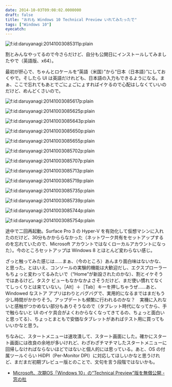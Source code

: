 ```yaml
---
date: 2014-10-03T09:08:02.0000000
draft: false
title: "おれも Windows 10 Technical Preview いれてみたったで"
tags: ["Windows 10"]
eyecatch: 
---
```

<p><span itemscope itemtype="http://schema.org/Photograph"><img src="20141003085311.png" alt="f:id:daruyanagi:20141003085311p:plain" title="f:id:daruyanagi:20141003085311p:plain" class="hatena-fotolife" itemprop="image"></span></p><p>割とみんなやってるので今さらだけど、自分も公開日にインストールしてみましたやで（英語版、x64）。</p><p>最初が肝心で、ちゃんとロケールを“英語（米国）”から“日本（日本語）”にしておくやで。そしたら UI は英語だけれども、日本語の入力もできるようになる。まぁ、ここで忘れてもあとでごにょごにょすればイケるので心配はしなくていいのだけど、めんどくさいので。</p><p><span itemscope itemtype="http://schema.org/Photograph"><img src="20141003085617.png" alt="f:id:daruyanagi:20141003085617p:plain" title="f:id:daruyanagi:20141003085617p:plain" class="hatena-fotolife" itemprop="image"></span></p><p><span itemscope itemtype="http://schema.org/Photograph"><img src="20141003085625.png" alt="f:id:daruyanagi:20141003085625p:plain" title="f:id:daruyanagi:20141003085625p:plain" class="hatena-fotolife" itemprop="image"></span></p><p><span itemscope itemtype="http://schema.org/Photograph"><img src="20141003085643.png" alt="f:id:daruyanagi:20141003085643p:plain" title="f:id:daruyanagi:20141003085643p:plain" class="hatena-fotolife" itemprop="image"></span></p><p><span itemscope itemtype="http://schema.org/Photograph"><img src="20141003085650.png" alt="f:id:daruyanagi:20141003085650p:plain" title="f:id:daruyanagi:20141003085650p:plain" class="hatena-fotolife" itemprop="image"></span></p><p><span itemscope itemtype="http://schema.org/Photograph"><img src="20141003085655.png" alt="f:id:daruyanagi:20141003085655p:plain" title="f:id:daruyanagi:20141003085655p:plain" class="hatena-fotolife" itemprop="image"></span></p><p><span itemscope itemtype="http://schema.org/Photograph"><img src="20141003085702.png" alt="f:id:daruyanagi:20141003085702p:plain" title="f:id:daruyanagi:20141003085702p:plain" class="hatena-fotolife" itemprop="image"></span></p><p><span itemscope itemtype="http://schema.org/Photograph"><img src="20141003085707.png" alt="f:id:daruyanagi:20141003085707p:plain" title="f:id:daruyanagi:20141003085707p:plain" class="hatena-fotolife" itemprop="image"></span></p><p><span itemscope itemtype="http://schema.org/Photograph"><img src="20141003085713.png" alt="f:id:daruyanagi:20141003085713p:plain" title="f:id:daruyanagi:20141003085713p:plain" class="hatena-fotolife" itemprop="image"></span></p><p><span itemscope itemtype="http://schema.org/Photograph"><img src="20141003085719.png" alt="f:id:daruyanagi:20141003085719p:plain" title="f:id:daruyanagi:20141003085719p:plain" class="hatena-fotolife" itemprop="image"></span></p><p><span itemscope itemtype="http://schema.org/Photograph"><img src="20141003085735.png" alt="f:id:daruyanagi:20141003085735p:plain" title="f:id:daruyanagi:20141003085735p:plain" class="hatena-fotolife" itemprop="image"></span></p><p><span itemscope itemtype="http://schema.org/Photograph"><img src="20141003085739.png" alt="f:id:daruyanagi:20141003085739p:plain" title="f:id:daruyanagi:20141003085739p:plain" class="hatena-fotolife" itemprop="image"></span></p><p><span itemscope itemtype="http://schema.org/Photograph"><img src="20141003085744.png" alt="f:id:daruyanagi:20141003085744p:plain" title="f:id:daruyanagi:20141003085744p:plain" class="hatena-fotolife" itemprop="image"></span></p><p><span itemscope itemtype="http://schema.org/Photograph"><img src="20141003085754.png" alt="f:id:daruyanagi:20141003085754p:plain" title="f:id:daruyanagi:20141003085754p:plain" class="hatena-fotolife" itemprop="image"></span></p><p>途中で二回再起動。Surface Pro 3 の Hyper-V を有効化して仮想マシンに入れたのだけど、30分もかかららなかった（ネットワーク共有をセットアップするのを忘れていたので、Microsoft アカウントではなくローカルアカウントになった）。今のところセットアップは Windows 8 とほとんど変わらない感じ。</p><p>ざっと触ってみた感じは……まぁ、（今のところ）あんまり面白味はないかな、と思った。とはいえ、コンソールの実験的機能は大歓迎だし、エクスプローラーもちょっと変わってるみたいで（“Home”が新設されたのかな）、割とイケそうではあるけど。タスク ビューもなかなかよさそうだけど、まだ使い慣れてなくてしっくりとは来ていない。［Alt］＋［Tab］キーを押しちゃうぜ……あと、Windowed なストア アプリはわりとバグバグで、実用的になるまではまだもう少し時間がかかりそう。アップデートも頻繁に行われるのかな？　実機に入れないと感触がつかめない部分もありそうなので（タブレット時代になってから、手で触らないと UI のイケ具合がよくわからなくなってきてるの、ちょっと面白いと思ってる）、ちょっとまともで安価なタブレットがあればテスト用に買ってもいいかなと思う。</p><p>ちなみに、スタートメニューは速攻潰して、スタート画面にした。確かにスタート画面には改良の余地が多いけれど、わざわざチマチマしたスタートメニューに回帰しなければならないほどではないと個人的には思っている。あと、OS の付属ツールぐらい HiDPI（Per-Monitor DPI）に対応してほしいかなと思うけれど、まだまだ初期プレビュー版とのことで、文句を言う段階ではないかも。</p>

<ul>
<li><a href="http://www.forest.impress.co.jp/docs/news/20141002_669590.html">Microsoft&#x3001;&#x6B21;&#x671F;OS&#x300C;Windows 10&#x300D;&#x306E;&ldquo;Technical Preview&rdquo;&#x7248;&#x3092;&#x7121;&#x511F;&#x516C;&#x958B; - &#x7A93;&#x306E;&#x675C;</a></li>
</ul>